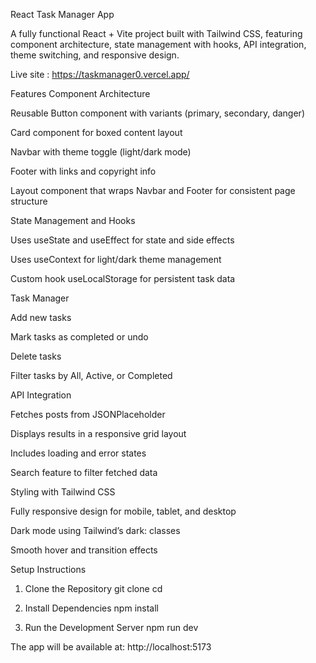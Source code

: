 React Task Manager App

A fully functional React + Vite project built with Tailwind CSS, featuring component architecture, state management with hooks, API integration, theme switching, and responsive design.

Live site : https://taskmanager0.vercel.app/

Features
Component Architecture

Reusable Button component with variants (primary, secondary, danger)

Card component for boxed content layout

Navbar with theme toggle (light/dark mode)

Footer with links and copyright info

Layout component that wraps Navbar and Footer for consistent page structure

State Management and Hooks

Uses useState and useEffect for state and side effects

Uses useContext for light/dark theme management

Custom hook useLocalStorage for persistent task data

Task Manager

Add new tasks

Mark tasks as completed or undo

Delete tasks

Filter tasks by All, Active, or Completed

API Integration

Fetches posts from JSONPlaceholder

Displays results in a responsive grid layout

Includes loading and error states

Search feature to filter fetched data

Styling with Tailwind CSS

Fully responsive design for mobile, tablet, and desktop

Dark mode using Tailwind’s dark: classes

Smooth hover and transition effects

Setup Instructions
1. Clone the Repository
git clone <your-repo-url>
cd <repo-folder>

2. Install Dependencies
npm install

3. Run the Development Server
npm run dev


The app will be available at:
http://localhost:5173
